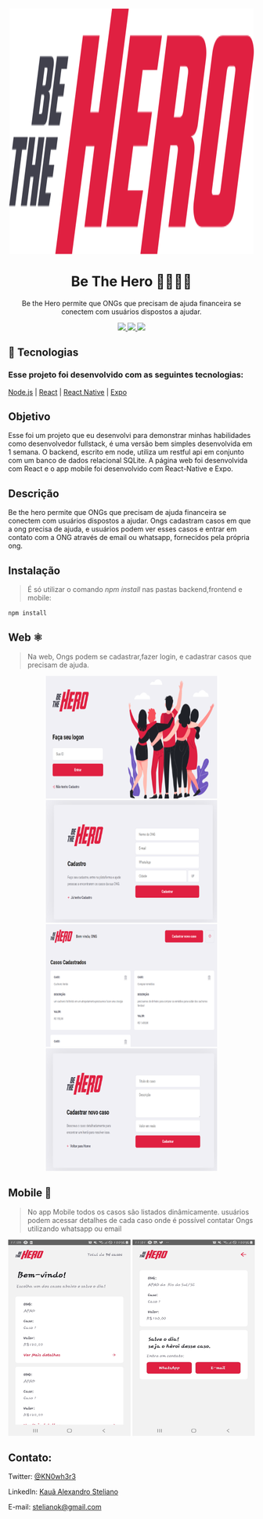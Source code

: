 
<p align="center">
<img src="https://github.com/stelianok/Be-the-hero-/blob/master/frontend/src/assets/logo.svg" align="center" width="500" height="500"></img>
</p>
<h1 align="center">Be The Hero 🦸‍♂️🦸‍♀️</h1>
<p align="center"> Be the Hero  permite que ONGs  que precisam de ajuda financeira se conectem com usuários dispostos a ajudar. </p>

<p align="center">
  <a aria-label="Versão do Node" href="https://github.com/nodejs/node/blob/master/doc/changelogs/CHANGELOG_V12.md#12.14.1">
    <img src="https://img.shields.io/badge/node.js@lts-12.14.1-informational?logo=Node.JS"></img>
</a>
  <a aria-label="Versão do React" href="https://github.com/facebook/react/blob/master/CHANGELOG.md#16120-november-14-2019">
    <img src="https://img.shields.io/badge/react-16.12.0-informational?logo=react"></img>
  </a>
    <a aria-label="Versão do Expo" href="https://www.npmjs.com/package/expo-cli/v/3.11.5">
    <img src="https://img.shields.io/badge/expo--CLI-3.11.5-informational?logo=expo"></img>
  </a>
 
  
## :rocket: Tecnologias

### Esse projeto foi desenvolvido com as seguintes tecnologias:

[Node.js](https://nodejs.org/en/)
| [React](https://reactjs.org)
| [React Native](https://facebook.github.io/react-native/)
| [Expo](https://expo.io/)


## Objetivo

Esse foi um projeto que eu desenvolvi para demonstrar minhas habilidades como desenvolvedor fullstack, é uma versão bem simples desenvolvida em 1 semana. O backend, escrito em node, utiliza um restful api em conjunto com um banco de dados relacional SQLite. A página web foi desenvolvida com React e o app mobile foi desenvolvido com React-Native e Expo.
 
## Descrição
  Be the hero  permite que ONGs  que precisam de ajuda financeira se conectem com usuários dispostos a ajudar. Ongs cadastram casos em que a ong precisa de ajuda, e usuários podem ver esses casos e entrar em contato com a ONG através de email ou whatsapp, fornecidos pela própria ong.

## Instalação

> É só utilizar o comando  *npm install* nas pastas backend,frontend e mobile:

```sh
npm install 
```



## Web ⚛
 > Na web, Ongs podem se cadastrar,fazer login, e cadastrar casos que precisam de ajuda.
<p align="center">
 <img src="https://github.com/stelianok/Be-the-hero-/blob/master/screenshots/web/WebLoginOng.PNG" width="350" height="250" /> <img src="https://github.com/stelianok/Be-the-hero-/blob/master/screenshots/web/WebRegisterOng.PNG" width="350" height="250" />
 <img src="https://github.com/stelianok/Be-the-hero-/blob/master/screenshots/web/WebCasesOng.PNG" width="350" height="250" /> <img src="https://github.com/stelianok/Be-the-hero-/blob/master/screenshots/web/WebRegisterCases.PNG" width="350" height="250" />
</p>   

## Mobile 📱
> No app Mobile todos os casos são listados dinâmicamente. usuários podem acessar detalhes de cada caso onde é possível contatar Ongs utilizando whatsapp ou email


<p align="center">
<img src="https://github.com/stelianok/Be-the-hero-/blob/master/screenshots/mobile/MobileCase.jpg" width="250" height="400" />    <img src="https://github.com/stelianok/Be-the-hero-/blob/master/screenshots/mobile/MobileCaseDetails.jpg" width="250" height="400" />
</p>         

## Contato:

Twitter:
[@KN0wh3r3](https://twitter.com/KN0wh3r3)

LinkedIn:
[Kauã Alexandro Steliano](https://www.linkedin.com/in/kauã-steliano-107620181/)

E-mail:
stelianok@gmail.com

